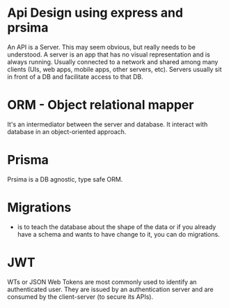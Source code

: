 # Api Design using express and prsima

An API is a Server. This may seem obvious, but really needs to be understood. A server is an app that has no visual representation and is always running. Usually connected to a network and shared among many clients (UIs, web apps, mobile apps, other servers, etc). Servers usually sit in front of a DB and facilitate access to that DB.

# ORM - Object relational mapper

It's an intermediator between the server and database. It interact with database in an object-oriented approach.

# Prisma

Prsima is a DB agnostic, type safe ORM.

# Migrations

- is to teach the database about the shape of the data or if you already have a schema and wants to have change to it, you can do migrations.

# JWT

WTs or JSON Web Tokens are most commonly used to identify an authenticated user. They are issued by an authentication server and are consumed by the client-server (to secure its APIs).
